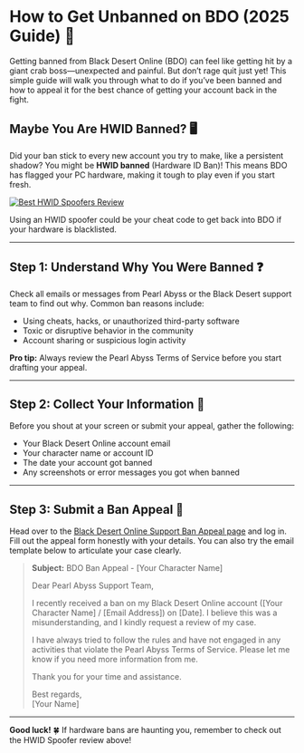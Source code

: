 # How to Get Unbanned on BDO (2025 Guide) 🚀

Getting banned from Black Desert Online (BDO) can feel like getting hit by a giant crab boss—unexpected and painful. But don’t rage quit just yet! This simple guide will walk you through what to do if you’ve been banned and how to appeal it for the best chance of getting your account back in the fight.

## Maybe You Are HWID Banned? 🖥️

Did your ban stick to every new account you try to make, like a persistent shadow? You might be **HWID banned** (Hardware ID Ban)! This means BDO has flagged your PC hardware, making it tough to play even if you start fresh.

[![Best HWID Spoofers Review](https://img.shields.io/badge/Best%20HWID%20Spoofers-Read%20Review-brightgreen?style=for-the-badge&logo=origin)](https://hwid-spoofer.mystrikingly.com/)

Using an HWID spoofer could be your cheat code to get back into BDO if your hardware is blacklisted.

---

## Step 1: Understand Why You Were Banned ❓

Check all emails or messages from Pearl Abyss or the Black Desert support team to find out why. Common ban reasons include:
- Using cheats, hacks, or unauthorized third-party software
- Toxic or disruptive behavior in the community
- Account sharing or suspicious login activity

**Pro tip:** Always review the Pearl Abyss Terms of Service before you start drafting your appeal.

---

## Step 2: Collect Your Information 📝

Before you shout at your screen or submit your appeal, gather the following:
- Your Black Desert Online account email  
- Your character name or account ID  
- The date your account got banned  
- Any screenshots or error messages you got when banned  

---

## Step 3: Submit a Ban Appeal 📧

Head over to the [Black Desert Online Support Ban Appeal page](https://help.ea.com/en/help/account/information-about-banned-or-suspended-accounts/) and log in. Fill out the appeal form honestly with your details. You can also try the email template below to articulate your case clearly.

> **Subject:** BDO Ban Appeal - [Your Character Name]  
>  
> Dear Pearl Abyss Support Team,  
>  
> I recently received a ban on my Black Desert Online account ([Your Character Name] / [Email Address]) on [Date]. I believe this was a misunderstanding, and I kindly request a review of my case.  
>  
> I have always tried to follow the rules and have not engaged in any activities that violate the Pearl Abyss Terms of Service. Please let me know if you need more information from me.  
>  
> Thank you for your time and assistance.  
>  
> Best regards,  
> [Your Name]

---

**Good luck!** 🍀 If hardware bans are haunting you, remember to check out the HWID Spoofer review above!